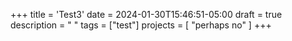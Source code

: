 +++
title = 'Test3'
date = 2024-01-30T15:46:51-05:00
draft = true
description = " "
tags = ["test"]
projects = [ "perhaps no" ]
+++
